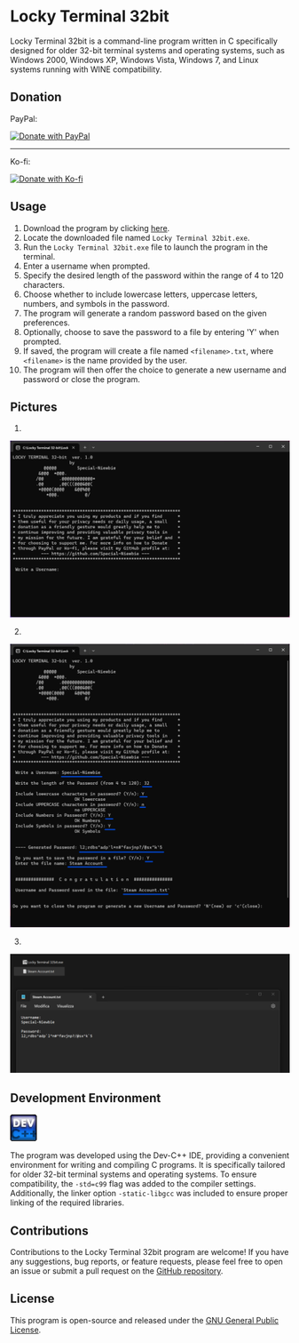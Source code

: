 # Locky Terminal 32bit

Locky Terminal 32bit is a command-line program written in C specifically designed for older 32-bit terminal systems and operating systems, such as Windows 2000, Windows XP, Windows Vista, Windows 7, and Linux systems running with WINE compatibility. 

## Donation

PayPal:
 
[![Donate with PayPal](https://www.paypalobjects.com/en_US/i/btn/btn_donateCC_LG.gif)](https://www.paypal.com/paypalme/CrisDonate)

------------------------------------------------------------------------------

Ko-fi:
 
[![Donate with Ko-fi](https://www.ko-fi.com/img/githubbutton_sm.svg)](https://ko-fi.com/special_niewbie)


## Usage

1. Download the program by clicking [here](https://github.com/Special-Niewbie/Locky-Terminal-32bit/releases/download/1.0.0.0/Locky.Terminal.32bit.exe).
2. Locate the downloaded file named `Locky Terminal 32bit.exe`.
3. Run the `Locky Terminal 32bit.exe` file to launch the program in the terminal.
4. Enter a username when prompted.
5. Specify the desired length of the password within the range of 4 to 120 characters.
6. Choose whether to include lowercase letters, uppercase letters, numbers, and symbols in the password.
7. The program will generate a random password based on the given preferences.
8. Optionally, choose to save the password to a file by entering 'Y' when prompted.
9. If saved, the program will create a file named `<filename>.txt`, where `<filename>` is the name provided by the user.
10. The program will then offer the choice to generate a new username and password or close the program.

## Pictures

1.
![Open Software](./image/First_Page.png)

2.
![Examples of filled voices](./image/Filled.png)

3.
![Save File](./image/File.png)



## Development Environment

![Dev-C++](./image/DEVCPP.png)

The program was developed using the Dev-C++ IDE, providing a convenient environment for writing and compiling C programs. It is specifically tailored for older 32-bit terminal systems and operating systems. To ensure compatibility, the `-std=c99` flag was added to the compiler settings. Additionally, the linker option `-static-libgcc` was included to ensure proper linking of the required libraries.

## Contributions

Contributions to the Locky Terminal 32bit program are welcome! If you have any suggestions, bug reports, or feature requests, please feel free to open an issue or submit a pull request on the [GitHub repository](https://github.com/Special-Niewbie/Locky-Terminal-32bit/issues).

## License

This program is open-source and released under the [GNU General Public License](LICENSE).

